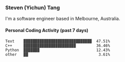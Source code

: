### Steven (Yichun) Tang

I'm a software engineer based in Melbourne, Australia.

#### Personal Coding Activity (past 7 days)
```
Text    ▓▓▓▓▓▓▓▓▓▓▓▓▓▓▓▓▓▓▓▓▓▓▓▓▓▓▓▓▓▓  47.51%
C++     ▓▓▓▓▓▓▓▓▓▓▓▓▓▓▓▓▓▓▓▓▓▓▓         36.46%
Python  ▓▓▓▓▓▓▓                         12.43%
other   ▓▓                               3.61%
```
